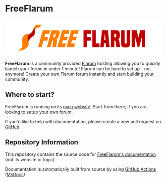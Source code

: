 # FreeFlarum

![FreeFlarum Logo](/docs/images/freeflarum-logo.svg)

**FreeFlarum** is a community provided [Flarum](https://flarum.org) hosting allowing you to quickly launch your forum in under 1 minute! Flarum can be hard to set up - not anymore! Create your own Flarum forum instantly and start building your community.

## Where to start?

FreeFlarum is running on its [main website](https://freeflarum.com/). Start from there, if you are looking to setup your own forum.

If you'd like to help with documentation, please create a new pull request on [GitHub](https://freeflarum.com/github)

## Repository Information

This repository contains the source code for [FreeFlarum's documentation](https://docs.freeflarum.com/) (not its website or logic).

Documentation is automatically built from source by using [GitHub Actions](https://freeflarum.com/github/actions) ([MkDocs](https://mkdocs.org/))
